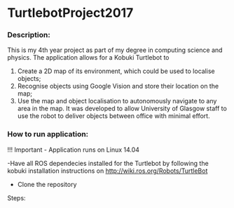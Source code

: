 ﻿# TurtlebotProject2017

### Description:
This is my 4th year project as part of my degree in computing science and physics. The application allows for a Kobuki Turtlebot to 
1. Create a 2D map of its environment, which could be used to localise objects; 
2. Recognise objects using Google Vision and store their location on the map;
3. Use the map and object localisation to autonomously navigate to any area in the map.
It was developed to allow University of Glasgow staff to use the robot to deliver objects between office with minimal effort. 

### How to run application:
  !!! Important - Application runs on Linux 14.04
   
-Have all ROS dependecies installed for the Turtlebot by following the kobuki installation instructions on http://wiki.ros.org/Robots/TurtleBot

- Clone the repository

Steps:

  
  
  
